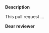 <!-- These are hidden commments. You can leave them or delete them. -->

<!-- Don't be shy! Github issues or pull requests are welcome any time. -->
<!-- But if you first want to chat, use the Gammapy Slack. -->
<!-- See https://gammapy.org/contact.html -->

**Description**
<!-- What is the motivation for this pull request? -->
<!-- Briefly: what changes are done here? -->
<!-- If this is to address a Github issue, mention its number and use the specific keywords to create a link -->
<!-- See docs.github.com/en/issues/tracking-your-work-with-issues/linking-a-pull-request-to-an-issue -->
<!-- Example: This PR is to resolve #42 -->

This pull request ...

**Dear reviewer**
<!-- Let the reviewer and Gammapy team know what you want: -->
<!-- * Is this ready for review? Or is it work in progress and you want some feedback? -->
<!-- * Do you want to go through review here? Or if someone should just finish this up and merge it? -->
<!-- Do you have any specific questions, e.g. about API or implementation? -->
<!-- Do you include a test executing the new code you're adding (to make sure it runs)? -->
<!-- Do you include some documentation? Is it needed? -->
